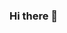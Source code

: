 ### Hi there 👋

<!--
**Nuggxt/Nuggxt** is a ✨ _special_ ✨ repository because its `README.md` (this file) appears on your GitHub profile.

Here are some ideas to get you started:

- 🔭 I’m currently working on websites.
- 🌱 I’m currently learning web and app development.
- 📫 How to reach me: You can reach me by my linktree.
- ⚡ Fun fact: ...
-->
